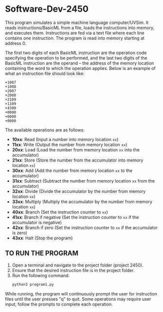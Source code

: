 # Software-Dev-2450

This program simulates a simple machine language computer/UVSim. It reads instructions/BasicML from a file, loads the instructions into memory, and executes them. Instructions are fed via a text file where each line contains one instruction. The program is read into memory starting at address 0.

The first two digits of each BasicML instruction are the operation code specifying the operation to be performed, and the last two digits of the BasicML instruction are the operand – the address of the memory location containing the word to which the operation applies. Below is an example of what an instruction file should look like:

```
+1007
+1008
+2007
+2008
+2109
+1109
+4300
+0000
+0000
+0000
```

The available operations are as follows:

- **10xx**: Read (Input a number into memory location `xx`)
- **11xx**: Write (Output the number from memory location `xx`)
- **20xx**: Load (Load the number from memory location `xx` into the accumulator)
- **21xx**: Store (Store the number from the accumulator into memory location `xx`)
- **30xx**: Add (Add the number from memory location `xx` to the accumulator)
- **31xx**: Subtract (Subtract the number from memory location `xx` from the accumulator)
- **32xx**: Divide (Divide the accumulator by the number from memory location `xx`)
- **33xx**: Multiply (Multiply the accumulator by the number from memory location `xx`)
- **40xx**: Branch (Set the instruction counter to `xx`)
- **41xx**: Branch if negative (Set the instruction counter to `xx` if the accumulator is negative)
- **42xx**: Branch if zero (Set the instruction counter to `xx` if the accumulator is zero)
- **43xx**: Halt (Stop the program)

## TO RUN THE PROGRAM

1. Open a terminal and navigate to the project folder (project 2450).
2. Ensure that the desired instruction file is in the project folder.
3. Run the following command:
   ```sh
   python3 program1.py
   ```

While running, the program will continuously prompt the user for instruction files until the user presses "q" to quit. Some operations may require user input; follow the prompts to complete each operation.
